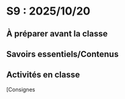# S9 : 2025/10/20

## À préparer avant la classe


## Savoirs essentiels/Contenus


## Activités en classe

[Consignes